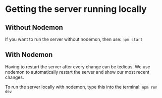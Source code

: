 # Getting the server running locally

## Without Nodemon

If you want to run the server without nodemon, then use: `npm start`

## With Nodemon

Having to restart the server after every change can be tedious. We use nodemon to automatically restart the server and show our most recent changes.

To run the server locally with nodemon, type this into the terminal: `npm run dev`
